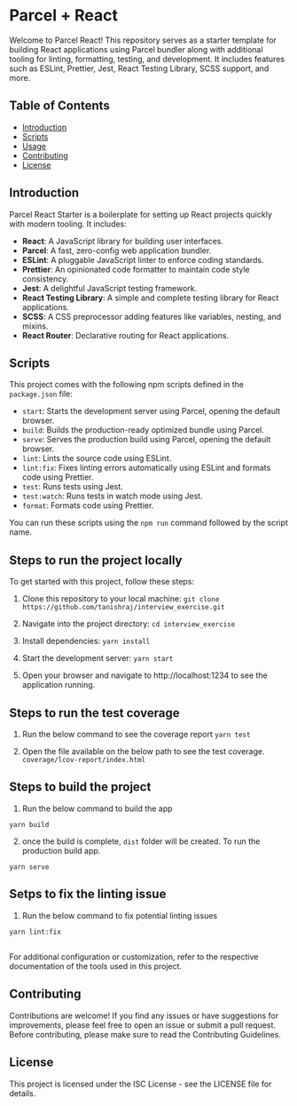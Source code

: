 # Parcel + React

Welcome to Parcel React! This repository serves as a starter template for building React applications using Parcel bundler along with additional tooling for linting, formatting, testing, and development. It includes features such as ESLint, Prettier, Jest, React Testing Library, SCSS support, and more.

## Table of Contents

- [Introduction](#introduction)
- [Scripts](#scripts)
- [Usage](#usage)
- [Contributing](#contributing)
- [License](#license)

## Introduction

Parcel React Starter is a boilerplate for setting up React projects quickly with modern tooling. It includes:

- **React**: A JavaScript library for building user interfaces.
- **Parcel**: A fast, zero-config web application bundler.
- **ESLint**: A pluggable JavaScript linter to enforce coding standards.
- **Prettier**: An opinionated code formatter to maintain code style consistency.
- **Jest**: A delightful JavaScript testing framework.
- **React Testing Library**: A simple and complete testing library for React applications.
- **SCSS**: A CSS preprocessor adding features like variables, nesting, and mixins.
- **React Router**: Declarative routing for React applications.

## Scripts

This project comes with the following npm scripts defined in the `package.json` file:

- `start`: Starts the development server using Parcel, opening the default browser.
- `build`: Builds the production-ready optimized bundle using Parcel.
- `serve`: Serves the production build using Parcel, opening the default browser.
- `lint`: Lints the source code using ESLint.
- `lint:fix`: Fixes linting errors automatically using ESLint and formats code using Prettier.
- `test`: Runs tests using Jest.
- `test:watch`: Runs tests in watch mode using Jest.
- `format`: Formats code using Prettier.

You can run these scripts using the `npm run` command followed by the script name.

## Steps to run the project locally

To get started with this project, follow these steps:

1. Clone this repository to your local machine:
`git clone https://github.com/tanishraj/interview_exercise.git`

2. Navigate into the project directory:
`cd interview_exercise`

3. Install dependencies:
`yarn install`

4. Start the development server:
`yarn start`

5. Open your browser and navigate to http://localhost:1234 to see the application running.

## Steps to run the test coverage

1. Run the below command to see the coverage report
`yarn test`


2. Open the file available on the below path to see the test coverage.
``coverage/lcov-report/index.html``


## Steps to build the project

1. Run the below command to build the app

`yarn build`

2. once the build is complete, `dist` folder will be created. To run the production build app.

`yarn serve`


## Setps to fix the linting issue

1. Run the below command to fix potential linting issues

`yarn lint:fix`



##
For additional configuration or customization, refer to the respective documentation of the tools used in this project.

## Contributing
Contributions are welcome! If you find any issues or have suggestions for improvements, please feel free to open an issue or submit a pull request. Before contributing, please make sure to read the Contributing Guidelines.

## License
This project is licensed under the ISC License - see the LICENSE file for details.

